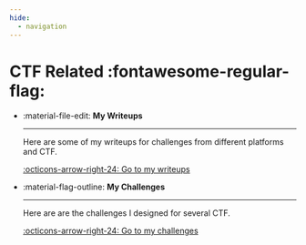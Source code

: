```yaml
---
hide:
  - navigation
---
```


# CTF Related :fontawesome-regular-flag:

<div class="grid cards" markdown>

-   :material-file-edit: __My Writeups__

    ---

    Here are some of my writeups for challenges from different platforms and CTF.

    [:octicons-arrow-right-24: Go to my writeups](https://yxene.github.io/writeups/)

-   :material-flag-outline: __My Challenges__

    ---

    Here are are the challenges I designed for several CTF.

    [:octicons-arrow-right-24: Go to my challenges](https://yxene.github.io/my-challenges/)

</div>
